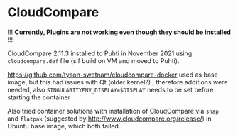 # CloudCompare

!!!
**Currently, Plugins are not working even though they should be installed**
!!!


CloudCompare 2.11.3 installed to Puhti in November 2021 using `cloudcompare.def` file (sif build on VM and moved to Puhti).

https://github.com/tyson-swetnam/cloudcompare-docker used as base image, but this had issues with Qt (older kernel?) , therefore additions were needed, also `SINGULARITYENV_DISPLAY=$DISPLAY` needs to be set before starting the container

Also tried container solutions with installation of CloudCompare via `snap` and `flatpak` (suggested by http://www.cloudcompare.org/release/) in Ubuntu base image, which both failed.
